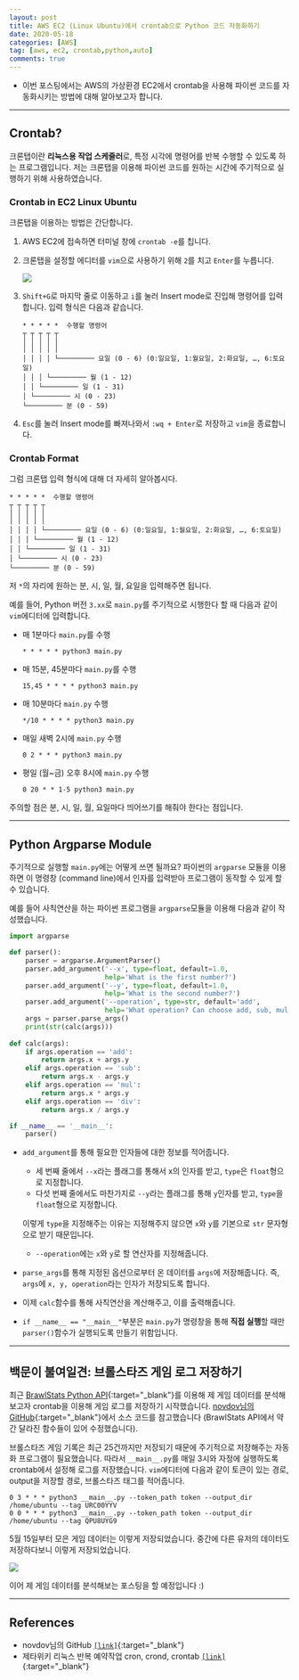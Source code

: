 ```yaml
---
layout: post
title: AWS EC2 (Linux Ubuntu)에서 crontab으로 Python 코드 자동화하기
date: 2020-05-18
categories: [AWS]
tag: [aws, ec2, crontab,python,auto]
comments: true
---
```


* 이번 포스팅에서는 AWS의 가상환경 EC2에서 crontab을 사용해 파이썬 코드를 자동화시키는 방법에 대해 알아보고자 합니다.


---

## Crontab?

크론탭이란 **리눅스용 작업 스케줄러**로, 특정 시각에 명령어를 반복 수행할 수 있도록 하는 프로그램입니다. 
저는 크론탭을 이용해 파이썬 코드를 원하는 시간에 주기적으로 실행하기 위해 사용하였습니다.

### Crontab in EC2 Linux Ubuntu

크론탭을 이용하는 방법은 간단합니다.

1. AWS EC2에 접속하면 터미널 창에 `crontab -e`를 칩니다.
2. 크론탭을 설정할 에디터를 `vim`으로 사용하기 위해 `2`를 치고 `Enter`를 누릅니다.

    ![](../../images/crontab-1.png)

3. `Shift+G`로 마지막 줄로 이동하고 `i`를 눌러 Insert mode로 진입해 명령어를 입력합니다. 입력 형식은 다음과 같습니다.

    ```
    * * * * *  수행할 명령어
    ┬ ┬ ┬ ┬ ┬
    │ │ │ │ │
    │ │ │ │ │
    │ │ │ │ └───────── 요일 (0 - 6) (0:일요일, 1:월요일, 2:화요일, …, 6:토요일)
    │ │ │ └───────── 월 (1 - 12)
    │ │ └───────── 일 (1 - 31)
    │ └───────── 시 (0 - 23)
    └───────── 분 (0 - 59)
    ```

4. `Esc`를 눌러 Insert mode를 빠져나와서 `:wq + Enter`로 저장하고 `vim`을 종료합니다.



### Crontab Format

그럼 크론탭 입력 형식에 대해 더 자세히 알아봅시다.

```
* * * * *  수행할 명령어
┬ ┬ ┬ ┬ ┬
│ │ │ │ │
│ │ │ │ │
│ │ │ │ └───────── 요일 (0 - 6) (0:일요일, 1:월요일, 2:화요일, …, 6:토요일)
│ │ │ └───────── 월 (1 - 12)
│ │ └───────── 일 (1 - 31)
│ └───────── 시 (0 - 23)
└───────── 분 (0 - 59)
```

저 `*`의 자리에 원하는 분, 시, 일, 월, 요일을 입력해주면 됩니다.

예를 들어, Python 버전 `3.xx`로 `main.py`를 주기적으로 시행한다 할 때 다음과 같이 `vim`에디터에 입력합니다.

* 매 1분마다 `main.py`를 수행

  ```
  * * * * * python3 main.py
  ```

* 매 15분, 45분마다 `main.py`를 수행

  ```
  15,45 * * * * python3 main.py
  ```

* 매 10분마다 `main.py` 수행

  ```
  */10 * * * * python3 main.py
  ```

* 매일 새벽 2시에 `main.py` 수행

  ```
  0 2 * * * python3 main.py
  ```

* 평일 (월~금) 오후 8시에 `main.py` 수행 

  ```
  0 20 * * 1-5 python3 main.py
  ```

주의할 점은 분, 시, 일, 월, 요일마다 띄어쓰기를 해줘야 한다는 점입니다.


---
## Python Argparse Module


주기적으로 실행할 `main.py`에는 어떻게 쓰면 될까요? 파이썬의 `argparse` 모듈을 이용하면 이 명령창 (command line)에서 인자를 입력받아 프로그램이 동작할 수 있게 할 수 있습니다.

예를 들어 사칙연산을 하는 파이썬 프로그램을 `argparse`모듈을 이용해 다음과 같이 작성했습니다.

```python
import argparse

def parser():
    parser = argparse.ArgumentParser()
    parser.add_argument('--x', type=float, default=1.0,
                        help='What is the first number?')
    parser.add_argument('--y', type=float, default=1.0,
                        help='What is the second number?')
    parser.add_argument('--operation', type=str, default='add',
                        help='What operation? Can choose add, sub, mul, or div')
    args = parser.parse_args()
    print(str(calc(args)))
    
def calc(args):
    if args.operation == 'add':
        return args.x + args.y
    elif args.operation == 'sub':
        return args.x - args.y
    elif args.operation == 'mul':
        return args.x * args.y
    elif args.operation == 'div':
        return args.x / args.y

if __name__ == '__main__':
    parser()
```

* `add_argument`를 통해 필요한 인자들에 대한 정보를 적어줍니다.
  * 세 번째 줄에서 `--x`라는 플래그를 통해서 x의 인자를 받고, `type`은 `float`형으로 지정합니다.
  * 다섯 번째 줄에서도 마찬가지로 `--y`라는 플래그를 통해 `y`인자를 받고, `type`을 `float`형으로 지정합니다. 
  
  이렇게 `type`을 지정해주는 이유는 지정해주지 않으면 `x`와 `y`를 기본으로 `str` 문자형으로 받기 때문입니다.
  * `--operation`에는 `x`와 `y`로 할 연산자를 지정해줍니다.
* `parse_args`를 통해 지정된 옵션으로부터 온 데이터를 `args`에 저장해줍니다. 즉, `args`에 `x, y, operation`라는 인자가 저장되도록 합니다.
* 이제 `calc`함수를 통해 사칙연산을 계산해주고, 이를 출력해줍니다.
* `if __name__ == "__main__"`부분은 `main.py`가 명령창을 통해 **직접 실행**할 때만 `parser()`함수가 실행되도록 만들기 위함입니다.


---
## 백문이 불여일견: 브롤스타즈 게임 로그 저장하기


최근 [BrawlStats Python API](https://brawlstats.readthedocs.io/en/latest/api.html){:target="_blank"}를 이용해 제 게임 데이터를 분석해보고자 crontab을 이용해 게임 로그를 저장하기 시작했습니다.
[novdov님의 GitHub](https://github.com/novdov/brawlstars-analysis){:target="_blank"}에서 소스 코드를 참고했습니다 (BrawlStats API에서 약간 달라진 함수들이 있어 수정했습니다).

브롤스타즈 게임 기록은 최근 25건까지만 저장되기 때문에 주기적으로 저장해주는 자동화 프로그램이 필요했습니다.
따라서 `__main__.py`를 매일 3시와 자정에 실행하도록 crontab에서 설정해 로그를 저장했습니다. 
`vim`에디터에 다음과 같이 토큰이 있는 경로, output을 저장할 경로, 브롤스타즈 태그를 적어줍니다.

```
0 3 * * * python3 __main__.py --token_path token --output_dir /home/ubuntu --tag URC00YYV
0 0 * * * python3 __main__.py --token_path token --output_dir /home/ubuntu --tag QPU8UYG9
```

5월 15일부터 모은 게임 데이터는 이렇게 저장되었습니다. 중간에 다른 유저의 데이터도 저장하다보니 이렇게 저장되었습니다.

![](../../images/crontab-3.png)


이어 제 게임 데이터를 분석해보는 포스팅을 할 예정입니다 :)

----

## References
* novdov님의 GitHub [`[link]`](https://github.com/novdov/brawlstars-analysis){:target="_blank"}
* 제타위키 리눅스 반복 예약작업 cron, crond, crontab [`[link]`](https://zetawiki.com/wiki/%EB%A6%AC%EB%88%85%EC%8A%A4_%EB%B0%98%EB%B3%B5_%EC%98%88%EC%95%BD%EC%9E%91%EC%97%85_cron,_crond,_crontab){:target="_blank"}